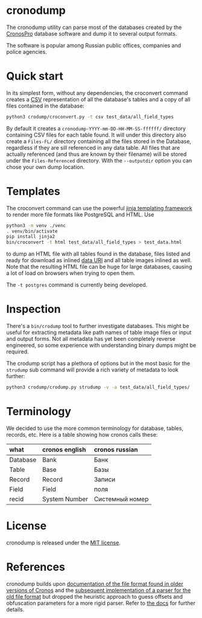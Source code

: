 # cronodump

The cronodump utility can parse most of the databases created by the [CronosPro](https://www.cronos.ru/) database software
and dump it to several output formats.

The software is popular among Russian public offices, companies and police agencies.

# Quick start

In its simplest form, without any dependencies, the croconvert command creates a [CSV](https://en.wikipedia.org/wiki/Comma-separated_values) representation of all the database's tables and a copy of all files contained in the database:

```bash
python3 crodump/croconvert.py -t csv test_data/all_field_types
```

By default it creates a `cronodump-YYYY-mm-DD-HH-MM-SS-ffffff/` directory containing CSV files for each table found. It will under this directory also create a `Files-FL/` directory containing all the files stored in the Database, regardless if they are sill referenced in any data table. All files that are actually referenced (and thus are known by their filename) will be stored under the `Files-Referenced` directory. With the `--outputdir` option you can chose your own dump location.

# Templates

The croconvert command can use the powerful [jinja templating framework](https://jinja.palletsprojects.com/en/3.0.x/) to render more file formats like PostgreSQL and HTML. Use

```bash
python3 -m venv ./venc
. venv/bin/activate
pip install jinja2
bin/croconvert -t html test_data/all_field_types > test_data.html
```

to dump an HTML file with all tables found in the database, files listed and ready for download as inlined [data URI](https://en.wikipedia.org/wiki/Data_URI_scheme) and all table images inlined as well. Note that the resulting HTML file can be huge for large databases, causing a lot of load on browsers when trying to open them.


The `-t postgres` command is currently being developed.

# Inspection

There's a `bin/crodump` tool to further investigate databases. This might be useful for extracting metadata like path names of table image files or input and output forms. Not all metadata has yet been completely reverse engineered, so some experience with understanding binary dumps might be required.

The crodump script has a plethora of options but in the most basic for the `strudump` sub command will provide a rich variety of metadata to look further:

```bash
python3 crodump/crodump.py strudump -v -a test_data/all_field_types/
```

# Terminology

We decided to use the more common terminology for database, tables, records, etc.
Here is a table showing how cronos calls these:

| what | cronos english | cronos russian
|:------ |:------ |:------ 
| Database  |  Bank   | Банк 
| Table     |  Base   | Базы
| Record    |  Record | Записи
| Field     |  Field  | поля
| recid     |  System Number | Системный номер

# License

cronodump is released under the [MIT license](LICENSE).

# References

cronodump builds upon [documentation of the file format found in older versions of Cronos](http://sergsv.narod.ru/cronos.htm) and
the [subsequent implementation of a parser for the old file format](https://github.com/occrp/cronosparser) but dropped the heuristic
approach to guess offsets and obfuscation parameters for a more rigid parser. Refer to [the docs](docs/cronos-research.md) for further
details.
